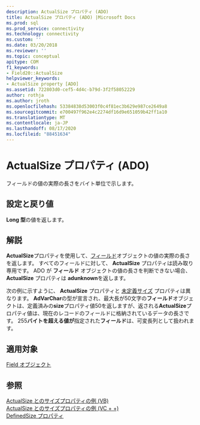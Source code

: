 ```yaml
---
description: ActualSize プロパティ (ADO)
title: ActualSize プロパティ (ADO) |Microsoft Docs
ms.prod: sql
ms.prod_service: connectivity
ms.technology: connectivity
ms.custom: ''
ms.date: 03/20/2018
ms.reviewer: ''
ms.topic: conceptual
apitype: COM
f1_keywords:
- Field20::ActualSize
helpviewer_keywords:
- ActualSize property [ADO]
ms.assetid: 722803d0-cef5-4d4c-b79d-3f2f58052229
author: rothja
ms.author: jroth
ms.openlocfilehash: 53384838d53003f0c4f81ec3b629e987ce2649a8
ms.sourcegitcommit: e700497f962e4c2274df16d9e651059b42ff1a10
ms.translationtype: MT
ms.contentlocale: ja-JP
ms.lasthandoff: 08/17/2020
ms.locfileid: "88451634"
---
```

# <a name="actualsize-property-ado"></a>ActualSize プロパティ (ADO)
フィールドの値の実際の長さをバイト単位で示します。  
  
## <a name="settings-and-return-values"></a>設定と戻り値  
 **Long 型**の値を返します。  
  
## <a name="remarks"></a>解説  
 **ActualSize**プロパティを使用して、[フィールド](../../../ado/reference/ado-api/field-object.md)オブジェクトの値の実際の長さを返します。 すべてのフィールドに対して、 **ActualSize** プロパティは読み取り専用です。 ADO が **フィールド** オブジェクトの値の長さを判断できない場合、 **ActualSize** プロパティは **adunknown**を返します。  
  
 次の例に示すように、 **ActualSize** プロパティと [未定義サイズ](../../../ado/reference/ado-api/definedsize-property.md) プロパティは異なります。 **AdVarChar**の型が宣言され、最大長が50文字の**フィールド**オブジェクトは、定義済みの**size**プロパティ値50を返しますが、返される**ActualSize**プロパティ値は、現在のレコードのフィールドに格納されているデータの長さです。 255**バイトを超える値が**指定された**フィールド**は、可変長列として扱われます。  
  
## <a name="applies-to"></a>適用対象  
 [Field オブジェクト](../../../ado/reference/ado-api/field-object.md)  
  
## <a name="see-also"></a>参照  
 [ActualSize とのサイズプロパティの例 (VB)](../../../ado/reference/ado-api/actualsize-and-definedsize-properties-example-vb.md)   
 [ActualSize とのサイズプロパティの例 (VC + +)](../../../ado/reference/ado-api/actualsize-and-definedsize-properties-example-vc.md)   
 [DefinedSize プロパティ](../../../ado/reference/ado-api/definedsize-property.md)

